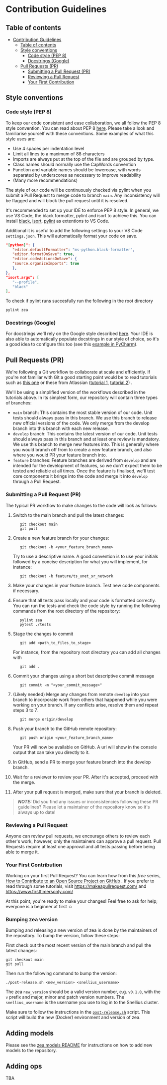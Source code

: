 # Contribution Guidelines

## Table of contents

- [Contribution Guidelines](#contribution-guidelines)
  - [Table of contents](#table-of-contents)
  - [Style conventions](#style-conventions)
    - [Code style (PEP 8)](#code-style-pep-8)
    - [Docstrings (Google)](#docstrings-google)
  - [Pull Requests (PR)](#pull-requests-pr)
    - [Submitting a Pull Request (PR)](#submitting-a-pull-request-pr)
    - [Reviewing a Pull Request](#reviewing-a-pull-request)
    - [Your First Contribution](#your-first-contribution)

## Style conventions

### Code style (PEP 8)

To keep our code consistent and ease collaboration, we all follow the PEP 8 style convention. You can read about PEP 8 [here](https://peps.python.org/pep-0008/). Please take a look and familiarise yourself with these conventions. Some examples of what this style uses are:

- Use 4 spaces per indentation level
- Limit all lines to a maximum of 88 characters
- Imports are always put at the top of the file and are grouped by type.
- Class names should normally use the CapWords convention
- Function and variable names should be lowercase, with words separated by underscores as necessary to improve readability
- (Many more recommendations)

The style of our code will be continuously checked via pylint when you submit a Pull Request to merge code to branch `main`. Any inconsistency will be flagged and will block the pull request until it is resolved.

It's recommended to set up your IDE to enforce PEP 8 style. In general, we use VS Code, the black formatter, pylint and isort to achieve this. You can install [black](https://marketplace.visualstudio.com/items?itemName=ms-python.black-formatter), [isort](https://marketplace.visualstudio.com/items?itemName=ms-python.isort), [pylint](https://marketplace.visualstudio.com/items?itemName=ms-python.pylint) as extentions to VS Code.

Additional it is useful to add the following settings to your VS Code `settings.json`. This will automatically format your code on save.

```json
"[python]": {
   "editor.defaultFormatter": "ms-python.black-formatter",
   "editor.formatOnSave": true,
   "editor.codeActionsOnSave": {
   "source.organizeImports": true
   },
},
"isort.args": [
   "--profile",
   "black"
],
```

To check if pylint runs succesfully run the following in the root directory

```bash
pylint zea
```

### Docstrings (Google)

For docstrings we'll rely on the Google style described [here](example_google_docstrings.py). Your IDE is also able to automatically populate docstrings in our style of choice, so it's a good idea to configure this too (see this [example in PyCharm](https://www.jetbrains.com/help/pycharm/settings-tools-python-integrated-tools.html)).

## Pull Requests (PR)

We're following a Git workflow to collaborate at scale and efficiently. If you're not familiar with Git a good starting
point would be to read tutorials such as [this one](https://nvie.com/posts/a-successful-git-branching-model/) or these
from
Atlassian ([tutorial 1](https://www.atlassian.com/git/tutorials/comparing-workflows#:~:text=A%20Git%20workflow%20is%20a,in%20how%20users%20manage%20changes.), [tutorial 2](https://www.atlassian.com/git/tutorials/comparing-workflows/gitflow-workflow))
.

We'll be using a simplified version of the workflows described in the tutorials above. In its simplest form, our
repository will contain three types of branches:

- `main` branch: This contains the most stable version of our code. Unit tests should always pass in this branch. We use this branch to release new official versions of the code. We only merge from the develop branch into this branch with each new release.
- `develop` branch: This contains the latest version of our code. Unit tests should always pass in this branch and at least one review is mandatory. We use this branch to merge new features into. This is generally where you would branch off from to create a new feature branch, and also where you would PR your feature branch into.
- `feature` branches: Feature branches are derived from `develop` and are intended for the development of features, so we don't expect them to be tested and reliable at all times. Once the feature is finalised, we'll test core components it brings into the code and merge it into `develop` through a Pull Request.

### Submitting a Pull Request (PR)

The typical PR workflow to make changes to the code will look as follows:

1. Switch to the main branch and pull the latest changes:

   ```shell
      git checkout main
      git pull
   ```

2. Create a new feature branch for your changes:

   ```shell
      git checkout -b <your_feature_branch_name>
   ```

   Try to use a descriptive name. A good convention is to use your initials followed by a concise description for what you will implement, for instance:

   ```shell
      git checkout -b feature/ts_unet_sr_network
   ```

3. Make your changes in your feature branch. Test new code components if necessary.

4. Ensure that all tests pass locally and your code is formatted correctly. You can run the tests and check the code style by running the following commands from the root directory of the repository:

   ```shell
      pylint zea
      pytest ./tests
   ```

5. Stage the changes to commit

   ```shell
      git add <path_to_files_to_stage>
   ```

   For instance, from the repository root directory you can add all changes with

   ```shell
      git add .
   ```

6. Commit your changes using a short but descriptive commit message

   ```shell
      git commit -m "<your_commit_message>"
   ```

7. (Likely needed) Merge any changes from remote `develop` into your branch to incorporate work from others that happened while you were working on your branch. If any conflicts arise, resolve them and repeat steps 3 to 7.

   ```shell
      git merge origin/develop
   ```

8. Push your branch to the GitHub remote repository:

   ```shell
      git push origin <your_feature_branch_name>
   ```

   Your PR will now be available on GitHub. A url will show in the console output that can take you directly to it.

9. In GitHub, send a PR to merge your feature branch into the develop branch.

10. Wait for a reviewer to review your PR. After it's accepted, proceed with the merge.

11. After your pull request is merged, make sure that your branch is deleted.

> **_NOTE:_** Did you find any issues or inconsistencies following these PR guidelines? Please let a maintainer of the repository know so it's always up to date!

### Reviewing a Pull Request

Anyone can review pull requests, we encourage others to review each other's work, however, only the maintainers can
approve a pull request. Pull Requests require at least one approval and all tests passing before being able to merge it.

### Your First Contribution

Working on your first Pull Request? You can learn how from this _free_
series, [How to Contribute to an Open Source Project on GitHub](https://app.egghead.io/playlists/how-to-contribute-to-an-open-source-project-on-github)
. If you prefer to read through some tutorials, visit <https://makeapullrequest.com/>
and <https://www.firsttimersonly.com/>

At this point, you're ready to make your changes! Feel free to ask for help; everyone is a beginner at first :relaxed:

### Bumping zea version
Bumping and releasing a new version of zea is done by the maintainers of the repository. To bump the version, follow these steps:

First check out the most recent version of the main branch and pull the latest changes:

```shell
git checkout main
git pull
```

Then run the following command to bump the version:

```shell
./post-release.sh <new_version> <snellius_username>
```

The zea `new_version` should be a valid version number, e.g. `v0.1.0`, with the `v` prefix and major, minor and patch version numbers. The `snellius_username` is the username you use to log in to the Snellius cluster.

Make sure to follow the instructions in the [`post-release.sh`](../post-release.sh) script. This script will build the new (Docker) environment and version of zea.

## Adding models
Please see the [zea.models README](../zea/models/README.md) for instructions on how to add new models to the repository.

## Adding ops
TBA
